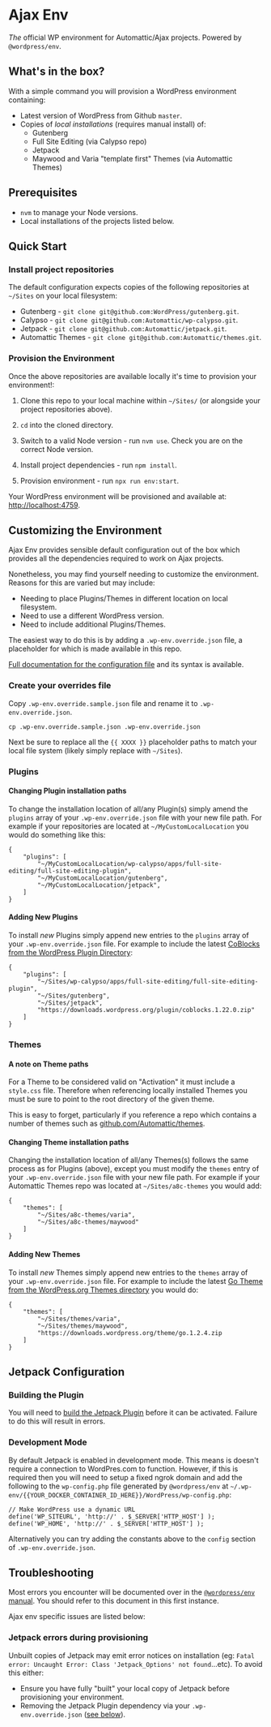 # Ajax Env

_The_ official WP environment for Automattic/Ajax projects. Powered by `@wordpress/env`.

## What's in the box?

With a simple command you will provision a WordPress environment containing:

* Latest version of WordPress from Github `master`.
* Copies of _local installations_ (requires manual install) of:
  - Gutenberg
  - Full Site Editing (via Calypso repo)
  - Jetpack
  - Maywood and Varia "template first" Themes (via Automattic Themes)

## Prerequisites

* `nvm` to manage your Node versions.
* Local installations of the projects listed below.

## Quick Start

### Install project repositories
The default configuration expects copies of the following repositories at `~/Sites` on your local filesystem:

* Gutenberg - `git clone git@github.com:WordPress/gutenberg.git`.
* Calypso - `git clone git@github.com:Automattic/wp-calypso.git`.
* Jetpack - `git clone git@github.com:Automattic/jetpack.git`.
* Automattic Themes - `git clone git@github.com:Automattic/themes.git`.

### Provision the Environment
Once the above repositories are available locally it's time to provision your environment!:

1. Clone this repo to your local machine within `~/Sites/` (or alongside your project repositories above).

2. `cd` into the cloned directory.

3. Switch to a valid Node version - run `nvm use`. Check you are on the correct Node version.

4. Install project dependencies - run `npm install`.

5. Provision environment - run `npx run env:start`.

Your WordPress environment will be provisioned and available at: [http://localhost:4759](http://localhost:4759/).


## Customizing the Environment

Ajax Env provides sensible default configuration out of the box which provides
all the dependencies required to work on Ajax projects.

Nonetheless, you may find yourself needing to customize the environment. Reasons
for this are varied but may include:

* Needing to place Plugins/Themes in different location on local filesystem.
* Need to use a different WordPress version.
* Need to include additional Plugins/Themes.

The easiest way to do this is by adding a `.wp-env.override.json` file, a placeholder for which is made available in this repo.

[Full documentation for the configuration file](https://developer.wordpress.org/block-editor/packages/packages-env/#wp-env-json) and its syntax is available.

### Create your overrides file

Copy `.wp-env.override.sample.json` file and rename it to `.wp-env.override.json`.

```
cp .wp-env.override.sample.json .wp-env.override.json
```

Next be sure to replace all the `{{ XXXX }}` placeholder paths to match your local file system (likely simply replace with `~/Sites`).

### Plugins

#### Changing Plugin installation paths

To change the installation location of all/any Plugin(s) simply amend the `plugins` array of your `.wp-env.override.json` file with your new file path. For example if your repositories are located at `~/MyCustomLocalLocation` you would do something like this:

```
{
    "plugins": [
        "~/MyCustomLocalLocation/wp-calypso/apps/full-site-editing/full-site-editing-plugin",
        "~/MyCustomLocalLocation/gutenberg",
        "~/MyCustomLocalLocation/jetpack",
    ]
}
```

#### Adding New Plugins

To install _new_ Plugins simply append new entries to the `plugins` array of your `.wp-env.override.json` file. For example to include the latest [CoBlocks from the WordPress Plugin Directory](https://wordpress.org/plugins/coblocks/):

```
{
    "plugins": [
        "~/Sites/wp-calypso/apps/full-site-editing/full-site-editing-plugin",
        "~/Sites/gutenberg",
        "~/Sites/jetpack",
        "https://downloads.wordpress.org/plugin/coblocks.1.22.0.zip"
    ]
}
```

### Themes

#### A note on Theme paths

For a Theme to be considered valid on "Activation" it must include a `style.css` file. Therefore when referencing locally installed Themes you must be sure to point to the root directory of the given theme.

This is easy to forget, particularly if you reference a repo which contains a number of themes such as [github.com/Automattic/themes](https://github.com/Automattic/themes).

#### Changing Theme installation paths

Changing the installation location of all/any Themes(s) follows the same process as for Plugins (above), except you must modify the `themes` entry of your `.wp-env.override.json` file with your new file path. For example if your Automattic Themes repo was located at `~/Sites/a8c-themes` you would add:

```
{
    "themes": [
        "~/Sites/a8c-themes/varia",
        "~/Sites/a8c-themes/maywood"
    ]
}
```

#### Adding New Themes

To install _new_ Themes simply append new entries to the `themes` array of your `.wp-env.override.json` file. For example to include the latest [Go Theme from the WordPress.org Themes directory](https://wordpress.org/themes/go/) you would do:

```
{
    "themes": [
        "~/Sites/themes/varia",
        "~/Sites/themes/maywood",
        "https://downloads.wordpress.org/theme/go.1.2.4.zip
    ]
}
```
## Jetpack Configuration

### Building the Plugin

You will need to [build the Jetpack Plugin](https://github.com/Automattic/jetpack/blob/72321972c2aae9085d772f3e48d2876b02630d48/docs/development-environment.md) before it can be activated. Failure to do this will result in errors.

### Development Mode

By default Jetpack is enabled in development mode. This means is doesn't require a connection to WordPres.com to function. However, if this is required then you will need to setup a fixed ngrok domain and add the following to the `wp-config.php` file generated by `@wordpress/env` at `~/.wp-env/{{YOUR_DOCKER_CONTAINER_ID_HERE}}/WordPress/wp-config.php`:


```
// Make WordPress use a dynamic URL
define('WP_SITEURL', 'http://' . $_SERVER['HTTP_HOST'] );
define('WP_HOME', 'http://' . $_SERVER['HTTP_HOST'] );
```

Alternatively you can try adding the constants above to the `config` section of `.wp-env.override.json`.

## Troubleshooting

Most errors you encounter will be documented over in the [`@wordpress/env` manual](https://developer.wordpress.org/block-editor/packages/packages-env/#troubleshooting-common-problems). You should refer to this document in this first instance.

Ajax env specific issues are listed below:

### Jetpack errors during provisioning

Unbuilt copies of Jetpack may emit error notices on installation (eg: `Fatal error: Uncaught Error: Class 'Jetpack_Options' not found`...etc). To avoid this either:

* Ensure you have fully "built" your local copy of Jetpack before provisioning your environment.
* Removing the Jetpack Plugin dependency via your `.wp-env.override.json` ([see
  below](#customizing-the-environment)).

